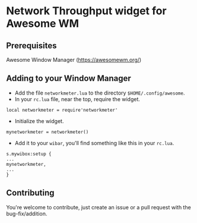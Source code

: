 # Network Throughput widget for Awesome WM


## Prerequisites
Awesome Window Manager (https://awesomewm.org/)

## Adding to your Window Manager
- Add the file `networkmeter.lua` to the directory `$HOME/.config/awesome`.
- In your `rc.lua` file, near the top, require the widget.
```
local networkmeter = require'networkmeter'
```
- Initialize the widget.
```
mynetworkmeter = networkmeter()
````
- Add it to your `wibar`, you'll find something like this in your `rc.lua`.
```
s.mywibox:setup {
...
mynetworkmeter,
...
}
```

## Contributing
You're welcome to contribute, just create an issue or a pull request with the bug-fix/addition.
